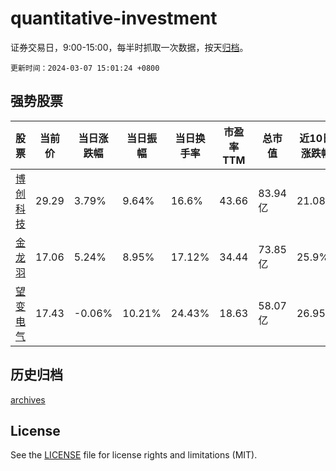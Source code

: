 # quantitative-investment

证券交易日，9:00-15:00，每半时抓取一次数据，按天[归档](archives)。

`更新时间：2024-03-07 15:01:24 +0800`

## 强势股票

|股票|当前价|当日涨跌幅|当日振幅|当日换手率|市盈率TTM|总市值|近10日涨跌幅|
|----|----|----|----|----|----|----|----|
|[博创科技](https://xueqiu.com/S/SZ300548)|29.29|3.79%|9.64%|16.6%|43.66|83.94亿|21.08%|
|[金龙羽](https://xueqiu.com/S/SZ002882)|17.06|5.24%|8.95%|17.12%|34.44|73.85亿|25.9%|
|[望变电气](https://xueqiu.com/S/SH603191)|17.43|-0.06%|10.21%|24.43%|18.63|58.07亿|26.95%|

## 历史归档

[archives](archives)

## License

See the [LICENSE](LICENSE) file for license rights and limitations (MIT).